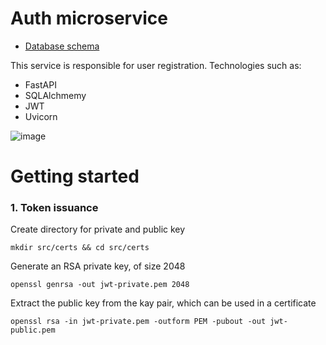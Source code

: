 # Auth microservice
- [Database schema](https://drawsql.app/teams/xcom-1/diagrams/x-auth-service)

This service is responsible for user registration. 
Technologies such as:
- FastAPI
- SQLAlchmemy
- JWT
- Uvicorn

![image](https://github.com/user-attachments/assets/2e0c5ac6-c914-4261-ac92-2855ec2fa996)
# Getting started

### 1. Token issuance
Create directory for private and public key
```shell
mkdir src/certs && cd src/certs
```
Generate an RSA private key, of size 2048
```shell
openssl genrsa -out jwt-private.pem 2048
```
Extract the public key from the kay pair, which can be used in a certificate
```shell
openssl rsa -in jwt-private.pem -outform PEM -pubout -out jwt-public.pem
```
